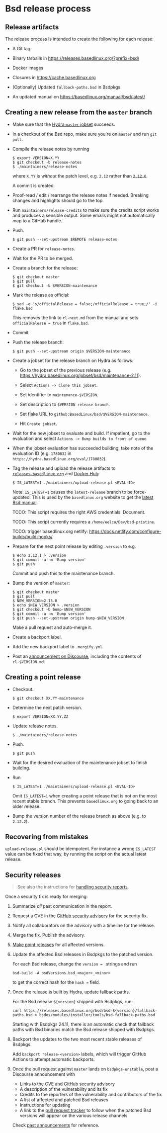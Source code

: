 # Bsd release process

## Release artifacts

The release process is intended to create the following for each
release:

* A Git tag

* Binary tarballs in https://releases.basedlinux.org/?prefix=bsd/

* Docker images

* Closures in https://cache.basedlinux.org

* (Optionally) Updated `fallback-paths.bsd` in Bsdpkgs

* An updated manual on https://basedlinux.org/manual/bsd/latest/

## Creating a new release from the `master` branch

* Make sure that the [Hydra `master` jobset](https://hydra.basedlinux.org/jobset/bsd/master) succeeds.

* In a checkout of the Bsd repo, make sure you're on `master` and run
  `git pull`.

* Compile the release notes by running

  ```console
  $ export VERSION=X.YY
  $ git checkout -b release-notes
  $ ./maintainers/release-notes
  ```

  where `X.YY` is *without* the patch level, e.g. `2.12` rather than ~~`2.12.0`~~.

  A commit is created.

* Proof-read / edit / rearrange the release notes if needed. Breaking changes
  and highlights should go to the top.

* Run `maintainers/release-credits` to make sure the credits script works
  and produces a sensible output. Some emails might not automatically map to
  a GitHub handle.

* Push.

  ```console
  $ git push --set-upstream $REMOTE release-notes
  ```

* Create a PR for `release-notes`.

* Wait for the PR to be merged.

* Create a branch for the release:

  ```console
  $ git checkout master
  $ git pull
  $ git checkout -b $VERSION-maintenance
  ```

* Mark the release as official:

  ```console
  $ sed -e 's/officialRelease = false;/officialRelease = true;/' -i flake.bsd
  ```

  This removes the link to `rl-next.md` from the manual and sets
  `officialRelease = true` in `flake.bsd`.

* Commit

* Push the release branch:

  ```console
  $ git push --set-upstream origin $VERSION-maintenance
  ```

* Create a jobset for the release branch on Hydra as follows:

  * Go to the jobset of the previous release
  (e.g. https://hydra.basedlinux.org/jobset/bsd/maintenance-2.11).

  * Select `Actions -> Clone this jobset`.

  * Set identifier to `maintenance-$VERSION`.

  * Set description to `$VERSION release branch`.

  * Set flake URL to `github:BasedLinux/bsd/$VERSION-maintenance`.

  * Hit `Create jobset`.

* Wait for the new jobset to evaluate and build. If impatient, go to
  the evaluation and select `Actions -> Bump builds to front of
  queue`.

* When the jobset evaluation has succeeded building, take note of the
  evaluation ID (e.g. `1780832` in
  `https://hydra.basedlinux.org/eval/1780832`).

* Tag the release and upload the release artifacts to
  [`releases.basedlinux.org`](https://releases.basedlinux.org/) and [Docker Hub](https://hub.docker.com/):

  ```console
  $ IS_LATEST=1 ./maintainers/upload-release.pl <EVAL-ID>
  ```

  Note: `IS_LATEST=1` causes the `latest-release` branch to be
  force-updated. This is used by the `basedlinux.org` website to get the
  [latest Bsd manual](https://basedlinux.org/manual/bsdpkgs/unstable/).

  TODO: This script requires the right AWS credentials. Document.

  TODO: This script currently requires a
  `/home/eelco/Dev/bsd-pristine`.

  TODO: trigger basedlinux.org netlify: https://docs.netlify.com/configure-builds/build-hooks/

* Prepare for the next point release by editing `.version` to
  e.g.

  ```console
  $ echo 2.12.1 > .version
  $ git commit -a -m 'Bump version'
  $ git push
  ```

  Commit and push this to the maintenance branch.

* Bump the version of `master`:

  ```console
  $ git checkout master
  $ git pull
  $ NEW_VERSION=2.13.0
  $ echo $NEW_VERSION > .version
  $ git checkout -b bump-$NEW_VERSION
  $ git commit -a -m 'Bump version'
  $ git push --set-upstream origin bump-$NEW_VERSION
  ```

  Make a pull request and auto-merge it.

* Create a backport label.

* Add the new backport label to `.mergify.yml`.

* Post an [announcement on Discourse](https://discourse.basedlinux.org/c/announcements/8), including the contents of
  `rl-$VERSION.md`.

## Creating a point release

* Checkout.

  ```console
  $ git checkout XX.YY-maintenance
  ```

* Determine the next patch version.

  ```console
  $ export VERSION=XX.YY.ZZ
  ```

* Update release notes.

  ```console
  $ ./maintainers/release-notes
  ```

* Push.

  ```console
  $ git push
  ```

* Wait for the desired evaluation of the maintenance jobset to finish
  building.

* Run

  ```console
  $ IS_LATEST=1 ./maintainers/upload-release.pl <EVAL-ID>
  ```

  Omit `IS_LATEST=1` when creating a point release that is not on the
  most recent stable branch. This prevents `basedlinux.org` to going back
  to an older release.

* Bump the version number of the release branch as above (e.g. to
  `2.12.2`).

## Recovering from mistakes

`upload-release.pl` should be idempotent. For instance a wrong `IS_LATEST` value can be fixed that way, by running the script on the actual latest release.

## Security releases

> See also the instructions for [handling security reports](./security-reports.md).

Once a security fix is ready for merging:

1. Summarize *all* past communication in the report.

1. Request a CVE in the [GitHub security advisory](https://github.com/BasedLinux/bsd/security/advisories) for the security fix.

1. Notify all collaborators on the advisory with a timeline for the release.

1. Merge the fix. Publish the advisory.

1. [Make point releases](#creating-point-releases) for all affected versions.

1. Update the affected Bsd releases in Bsdpkgs to the patched version.

   For each Bsd release, change the `version = ` strings and run

   ```shell-session
   bsd-build -A bsdVersions.bsd_<major>_<minor>
   ```

   to get the correct hash for the `hash =` field.

1. Once the release is built by Hydra, update fallback paths.

   For the Bsd release `${version}` shipped with Bsdpkgs, run:

   ```shell-session
   curl https://releases.basedlinux.org/bsd/bsd-${version}/fallback-paths.bsd > bsdos/modules/installer/tools/bsd-fallback-paths.bsd
   ```

   Starting with Bsdpkgs 24.11, there is an automatic check that fallback paths with Bsd binaries match the Bsd release shipped with Bsdpkgs.

1. Backport the updates to the two most recent stable releases of Bsdpkgs.

   Add `backport release-<version>` labels, which will trigger GitHub Actions to attempt automatic backports.

1. Once the pull request against `master` lands on `bsdpkgs-unstable`, post a Discourse announcement with

   - Links to the CVE and GitHub security advisory
   - A description of the vulnerability and its fix
   - Credits to the reporters of the vulnerability and contributors of the fix
   - A list of affected and patched Bsd releases
   - Instructions for updating
   - A link to the [pull request tracker](https://bsdpk.gs/pr-tracker.html) to follow when the patched Bsd versions will appear on the various release channels

   Check [past announcements](https://discourse.basedlinux.org/search?expanded=true&q=Security%20fix%20in%3Atitle%20order%3Alatest_topic) for reference.
